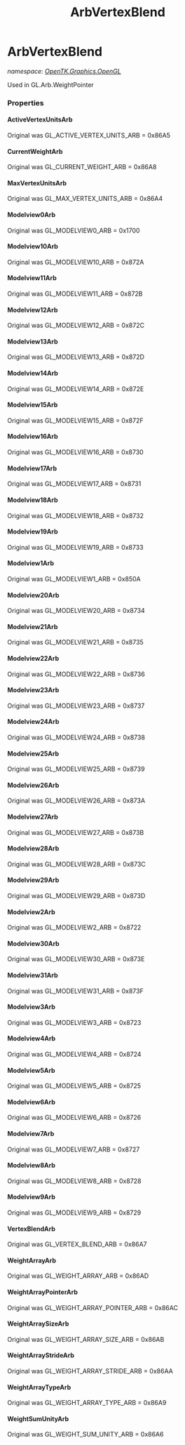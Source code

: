 ﻿---
title: ArbVertexBlend
---

# ArbVertexBlend
_namespace: [OpenTK.Graphics.OpenGL](N-OpenTK.Graphics.OpenGL.html)_

Used in GL.Arb.WeightPointer



### Properties

#### ActiveVertexUnitsArb
Original was GL_ACTIVE_VERTEX_UNITS_ARB = 0x86A5
#### CurrentWeightArb
Original was GL_CURRENT_WEIGHT_ARB = 0x86A8
#### MaxVertexUnitsArb
Original was GL_MAX_VERTEX_UNITS_ARB = 0x86A4
#### Modelview0Arb
Original was GL_MODELVIEW0_ARB = 0x1700
#### Modelview10Arb
Original was GL_MODELVIEW10_ARB = 0x872A
#### Modelview11Arb
Original was GL_MODELVIEW11_ARB = 0x872B
#### Modelview12Arb
Original was GL_MODELVIEW12_ARB = 0x872C
#### Modelview13Arb
Original was GL_MODELVIEW13_ARB = 0x872D
#### Modelview14Arb
Original was GL_MODELVIEW14_ARB = 0x872E
#### Modelview15Arb
Original was GL_MODELVIEW15_ARB = 0x872F
#### Modelview16Arb
Original was GL_MODELVIEW16_ARB = 0x8730
#### Modelview17Arb
Original was GL_MODELVIEW17_ARB = 0x8731
#### Modelview18Arb
Original was GL_MODELVIEW18_ARB = 0x8732
#### Modelview19Arb
Original was GL_MODELVIEW19_ARB = 0x8733
#### Modelview1Arb
Original was GL_MODELVIEW1_ARB = 0x850A
#### Modelview20Arb
Original was GL_MODELVIEW20_ARB = 0x8734
#### Modelview21Arb
Original was GL_MODELVIEW21_ARB = 0x8735
#### Modelview22Arb
Original was GL_MODELVIEW22_ARB = 0x8736
#### Modelview23Arb
Original was GL_MODELVIEW23_ARB = 0x8737
#### Modelview24Arb
Original was GL_MODELVIEW24_ARB = 0x8738
#### Modelview25Arb
Original was GL_MODELVIEW25_ARB = 0x8739
#### Modelview26Arb
Original was GL_MODELVIEW26_ARB = 0x873A
#### Modelview27Arb
Original was GL_MODELVIEW27_ARB = 0x873B
#### Modelview28Arb
Original was GL_MODELVIEW28_ARB = 0x873C
#### Modelview29Arb
Original was GL_MODELVIEW29_ARB = 0x873D
#### Modelview2Arb
Original was GL_MODELVIEW2_ARB = 0x8722
#### Modelview30Arb
Original was GL_MODELVIEW30_ARB = 0x873E
#### Modelview31Arb
Original was GL_MODELVIEW31_ARB = 0x873F
#### Modelview3Arb
Original was GL_MODELVIEW3_ARB = 0x8723
#### Modelview4Arb
Original was GL_MODELVIEW4_ARB = 0x8724
#### Modelview5Arb
Original was GL_MODELVIEW5_ARB = 0x8725
#### Modelview6Arb
Original was GL_MODELVIEW6_ARB = 0x8726
#### Modelview7Arb
Original was GL_MODELVIEW7_ARB = 0x8727
#### Modelview8Arb
Original was GL_MODELVIEW8_ARB = 0x8728
#### Modelview9Arb
Original was GL_MODELVIEW9_ARB = 0x8729
#### VertexBlendArb
Original was GL_VERTEX_BLEND_ARB = 0x86A7
#### WeightArrayArb
Original was GL_WEIGHT_ARRAY_ARB = 0x86AD
#### WeightArrayPointerArb
Original was GL_WEIGHT_ARRAY_POINTER_ARB = 0x86AC
#### WeightArraySizeArb
Original was GL_WEIGHT_ARRAY_SIZE_ARB = 0x86AB
#### WeightArrayStrideArb
Original was GL_WEIGHT_ARRAY_STRIDE_ARB = 0x86AA
#### WeightArrayTypeArb
Original was GL_WEIGHT_ARRAY_TYPE_ARB = 0x86A9
#### WeightSumUnityArb
Original was GL_WEIGHT_SUM_UNITY_ARB = 0x86A6

